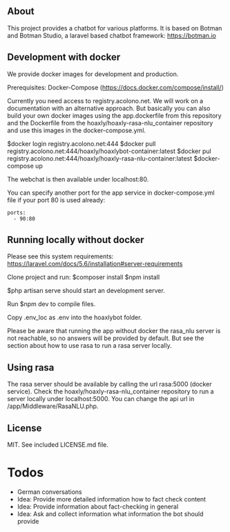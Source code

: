 
## About
This project provides a chatbot for various platforms. 
It is based on Botman and Botman Studio, a laravel based chatbot framework: https://botman.io

## Development with docker

We provide docker images for development and production.

Prerequisites: Docker-Compose (https://docs.docker.com/compose/install/)

Currently you need access to registry.acolono.net. We will work on a documentation with an alternative approach. 
But basically you can also build your own docker images using the app.dockerfile from this repository and the Dockerfile
from the hoaxly/hoaxly-rasa-nlu_container repository and use this images in the docker-compose.yml.

$docker login registry.acolono.net:444
$docker pull registry.acolono.net:444/hoaxly/hoaxlybot-container:latest
$docker pul registry.acolono.net:444/hoaxly/hoaxly-rasa-nlu-container:latest
$docker-compose up

The webchat is then available under localhost:80.

You can specify another port for the app service in docker-compose.yml file if your port 80 is used already:
    
    ports:
      - 90:80

## Running locally without docker

Please see this system requirements: https://laravel.com/docs/5.6/installation#server-requirements

Clone project and run:
$composer install
$npm install

$php artisan serve 
should start an development server.

Run $npm dev to compile files.

Copy .env_loc as .env into the hoaxlybot folder.

Please be aware that running the app without docker the rasa_nlu server is not reachable, so no answers
will be provided by default. But see the section about how to use rasa to run a rasa server locally.


## Using rasa

The rasa server should be available by calling the url rasa:5000 (docker service). 
Check the hoaxly/hoaxly-rasa-nlu_container repository to run a server locally under localhost:5000. 
You can change the api url in /app/Middleware/RasaNLU.php.

## License

MIT. See included LICENSE.md file.


# Todos
- German conversations
- Idea: Provide more detailed information how to fact check content
- Idea: Provide information about fact-checking in general
- Idea: Ask and collect information what information the bot should provide
